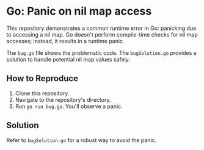 # Go: Panic on nil map access

This repository demonstrates a common runtime error in Go: panicking due to accessing a nil map.  Go doesn't perform compile-time checks for nil map accesses; instead, it results in a runtime panic.

The `bug.go` file shows the problematic code. The `bugSolution.go` provides a solution to handle potential nil map values safely.

## How to Reproduce

1. Clone this repository.
2. Navigate to the repository's directory.
3. Run `go run bug.go`. You'll observe a panic.

## Solution

Refer to `bugSolution.go` for a robust way to avoid the panic.
